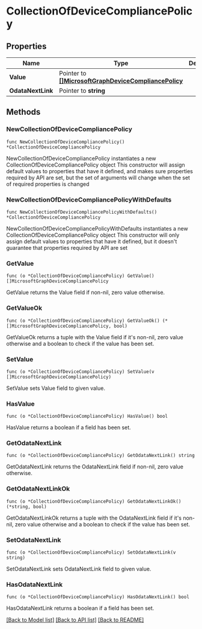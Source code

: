 # CollectionOfDeviceCompliancePolicy

## Properties

Name | Type | Description | Notes
------------ | ------------- | ------------- | -------------
**Value** | Pointer to [**[]MicrosoftGraphDeviceCompliancePolicy**](MicrosoftGraphDeviceCompliancePolicy.md) |  | [optional] 
**OdataNextLink** | Pointer to **string** |  | [optional] 

## Methods

### NewCollectionOfDeviceCompliancePolicy

`func NewCollectionOfDeviceCompliancePolicy() *CollectionOfDeviceCompliancePolicy`

NewCollectionOfDeviceCompliancePolicy instantiates a new CollectionOfDeviceCompliancePolicy object
This constructor will assign default values to properties that have it defined,
and makes sure properties required by API are set, but the set of arguments
will change when the set of required properties is changed

### NewCollectionOfDeviceCompliancePolicyWithDefaults

`func NewCollectionOfDeviceCompliancePolicyWithDefaults() *CollectionOfDeviceCompliancePolicy`

NewCollectionOfDeviceCompliancePolicyWithDefaults instantiates a new CollectionOfDeviceCompliancePolicy object
This constructor will only assign default values to properties that have it defined,
but it doesn't guarantee that properties required by API are set

### GetValue

`func (o *CollectionOfDeviceCompliancePolicy) GetValue() []MicrosoftGraphDeviceCompliancePolicy`

GetValue returns the Value field if non-nil, zero value otherwise.

### GetValueOk

`func (o *CollectionOfDeviceCompliancePolicy) GetValueOk() (*[]MicrosoftGraphDeviceCompliancePolicy, bool)`

GetValueOk returns a tuple with the Value field if it's non-nil, zero value otherwise
and a boolean to check if the value has been set.

### SetValue

`func (o *CollectionOfDeviceCompliancePolicy) SetValue(v []MicrosoftGraphDeviceCompliancePolicy)`

SetValue sets Value field to given value.

### HasValue

`func (o *CollectionOfDeviceCompliancePolicy) HasValue() bool`

HasValue returns a boolean if a field has been set.

### GetOdataNextLink

`func (o *CollectionOfDeviceCompliancePolicy) GetOdataNextLink() string`

GetOdataNextLink returns the OdataNextLink field if non-nil, zero value otherwise.

### GetOdataNextLinkOk

`func (o *CollectionOfDeviceCompliancePolicy) GetOdataNextLinkOk() (*string, bool)`

GetOdataNextLinkOk returns a tuple with the OdataNextLink field if it's non-nil, zero value otherwise
and a boolean to check if the value has been set.

### SetOdataNextLink

`func (o *CollectionOfDeviceCompliancePolicy) SetOdataNextLink(v string)`

SetOdataNextLink sets OdataNextLink field to given value.

### HasOdataNextLink

`func (o *CollectionOfDeviceCompliancePolicy) HasOdataNextLink() bool`

HasOdataNextLink returns a boolean if a field has been set.


[[Back to Model list]](../README.md#documentation-for-models) [[Back to API list]](../README.md#documentation-for-api-endpoints) [[Back to README]](../README.md)



